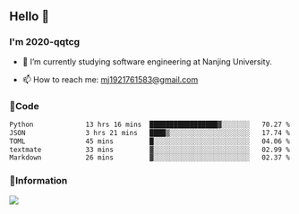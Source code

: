 ## Hello 👋


### I'm 2020-qqtcg

- 🔭 I’m currently studying software engineering at Nanjing University. 
<!-- - 🌱 I’m currently learning MLsys and -->
<!-- - 👯 I’m looking to collaborate on ... -->
<!-- - 🤔 I’m looking for help with ... -->
<!-- - 💬 Ask me about ... -->
- 📫 How to reach me: mj1921761583@gmail.com
<!-- - 😄 Pronouns: ... -->
<!-- - ⚡ Fun fact: ... -->

### 🌱Code
<!--START_SECTION:waka-->

```txt
Python             13 hrs 16 mins  █████████████████▓░░░░░░░   70.27 %
JSON               3 hrs 21 mins   ████▒░░░░░░░░░░░░░░░░░░░░   17.74 %
TOML               45 mins         █░░░░░░░░░░░░░░░░░░░░░░░░   04.06 %
textmate           33 mins         ▓░░░░░░░░░░░░░░░░░░░░░░░░   02.99 %
Markdown           26 mins         ▓░░░░░░░░░░░░░░░░░░░░░░░░   02.37 %
```

<!--END_SECTION:waka-->

### 💬Information
![](https://github-readme-stats.vercel.app/api?username=2020-qqtcg&theme=buefy&hide_border=false)


<!-- <div align="center"> <img src="https://github-readme-activity-graph.vercel.app/graph?username=2020-qqtcg&theme=minimal" /> </div> -->


